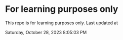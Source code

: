 # For learning purposes only
This repo is for learning purposes only.
Last updated at

Saturday, October 28, 2023 8:05:03 PM

